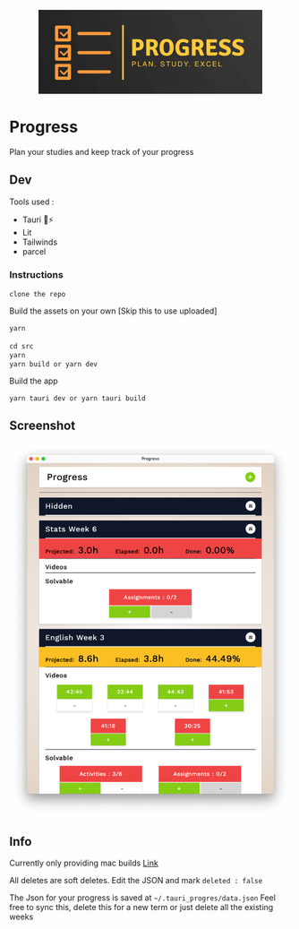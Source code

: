 <p align="center">
  <img width="400" height="150" src="./readme_assets/logo.png">
</p>

# Progress

Plan your studies and keep track of your progress

## Dev

Tools used :
- Tauri 🚀⚡️
- Lit
- Tailwinds
- parcel

### Instructions

```
clone the repo
```

Build the assets on your own [Skip this to use uploaded]
```
yarn

cd src
yarn
yarn build or yarn dev
```

Build the app

```
yarn tauri dev or yarn tauri build
```

## Screenshot

<p align="center">
  <img src="./readme_assets/screenshot.png">
</p>


## Info

Currently only providing mac builds [Link](https://github.com/antimatter96/progress/releases/latest)

All deletes are soft deletes. Edit the JSON and mark `deleted : false`

The Json for your progress is saved at `~/.tauri_progres/data.json`
Feel free to sync this, delete this for a new term or just delete all the existing weeks
